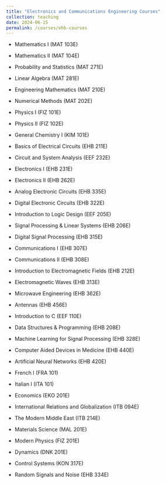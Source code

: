 ```yaml
---
title: "Electronics and Communications Engineering Courses"
collection: teaching
date: 2024-06-15
permalink: /courses/ehb-courses
---
```

* Mathematics I (MAT 103E)
* Mathematics II (MAT 104E)
* Probability and Statistics (MAT 271E)
* Linear Algebra (MAT 281E)
* Engineering Mathematics (MAT 210E)
* Numerical Methods (MAT 202E)
  
* Physics I (FIZ 101E)
* Physics II (FIZ 102E)
* General Chemistry I (KIM 101E)
  
* Basics of Electrical Circuits (EHB 211E)
* Circuit and System Analysis (EEF 232E)
* Electronics I (EHB 231E)
* Electronics II (EHB 262E)
* Analog Electronic Circuits (EHB 335E)
* Digital Electronic Circuits (EHB 322E)
* Introduction to Logic Design (EEF 205E)
* Signal Processing & Linear Systems (EHB 206E)
* Digital Signal Processing (EHB 315E)
* Communications I (EHB 307E)
* Communications II (EHB 308E)
* Introduction to Electromagnetic Fields (EHB 212E)
* Electromagnetic Waves (EHB 313E)
* Microwave Engineering (EHB 362E)
* Antennas (EHB 456E)

* Introduction to C (EEF 110E)
* Data Structures & Programming (EHB 208E)
* Machine Learning for Signal Processing (EHB 328E)
* Computer Aided Devices in Medicine (EHB 440E)
* Artificial Neural Networks (EHB 420E)

* French I (FRA 101)
* Italian I (ITA 101)
* Economics (EKO 201E)
* International Relations and Globalization (ITB 094E)
* The Modern Middle East (ITB 214E)
  
* Materials Science (MAL 201E)
* Modern Physics (FIZ 201E)
* Dynamics (DNK 201E)
* Control Systems (KON 317E)
* Random Signals and Noise (EHB 334E)
  
